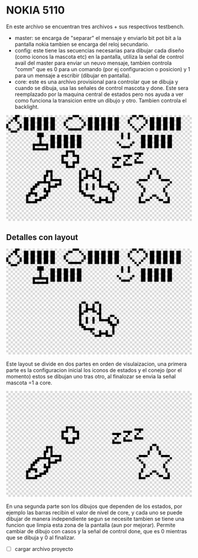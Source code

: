 # NOKIA 5110 

En este archivo se encuentran tres archivos + sus respectivos testbench.
* master: se encarga de "separar" el mensaje y enviarlo bit pot bit a la pantalla nokia tambien se encarga del reloj secundario.
* config: este tiene las secuencias necesarias para dibujar cada diseño (como iconos la mascota etc) en la pantalla, utiliza la señal de control avail del master para enviar un neuvo mensaje, tambien controla "comm" que es 0 para un comando (por ej configuracion o posicion) y 1 para un mensaje a escribir (dibujar en pantalla).
* core: este es una archivo provisional para controlar que se dibuja y cuando se dibuja, usa las señales de control mascota y done. Este sera reemplazado  por la maquina central de estados pero nos ayuda a ver como funciona la transicion entre un dibujo y otro. Tambien controla el backlight.

  
[<img src="Fig/Layout.png" width="800" />](fig)


## Detalles con layout 

[<img src="Fig/Layout A.png" width="800" />](fig)

Este layout se divide en dos partes en orden de visulaizacion, una primera parte es la configuracion inicial los iconos de estados y el conejo (por el momento) estos se dibujan uno tras otro, al finalozar se envia la señal mascota =1 a core.


[<img src="Fig/Layout B.png" width="800" />](fig)

En una segunda parte son los dibujos que dependen de los estados, por ejemplo las barras recibin el valor de nivel de core, y cada uno se puede dibujar de manera independiente segun se necesite tambien se tiene una funcion que limpia esta zona de la pantalla (aun por mejorar). Permite cambiar de dibujo con casos y la señal de control done, que es 0 mientras que se dibuja y 0 al finalizar. 



- [ ] cargar archivo proyecto 
